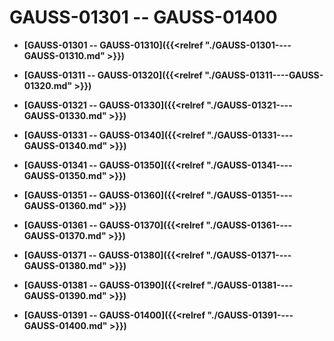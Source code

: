 # GAUSS-01301 -- GAUSS-01400

-   **[GAUSS-01301 -- GAUSS-01310]({{<relref "./GAUSS-01301----GAUSS-01310.md" >}})**  

-   **[GAUSS-01311 -- GAUSS-01320]({{<relref "./GAUSS-01311----GAUSS-01320.md" >}})**  

-   **[GAUSS-01321 -- GAUSS-01330]({{<relref "./GAUSS-01321----GAUSS-01330.md" >}})**  

-   **[GAUSS-01331 -- GAUSS-01340]({{<relref "./GAUSS-01331----GAUSS-01340.md" >}})**  

-   **[GAUSS-01341 -- GAUSS-01350]({{<relref "./GAUSS-01341----GAUSS-01350.md" >}})**  

-   **[GAUSS-01351 -- GAUSS-01360]({{<relref "./GAUSS-01351----GAUSS-01360.md" >}})**  

-   **[GAUSS-01361 -- GAUSS-01370]({{<relref "./GAUSS-01361----GAUSS-01370.md" >}})**  

-   **[GAUSS-01371 -- GAUSS-01380]({{<relref "./GAUSS-01371----GAUSS-01380.md" >}})**  

-   **[GAUSS-01381 -- GAUSS-01390]({{<relref "./GAUSS-01381----GAUSS-01390.md" >}})**  

-   **[GAUSS-01391 -- GAUSS-01400]({{<relref "./GAUSS-01391----GAUSS-01400.md" >}})**  


